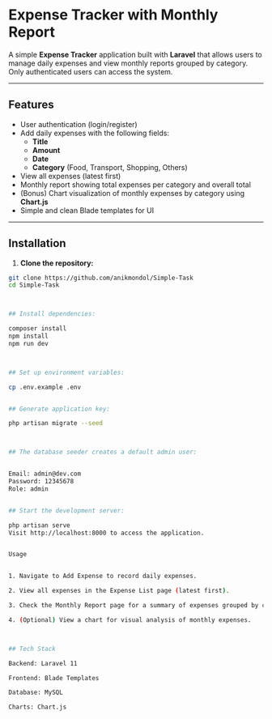 # Expense Tracker with Monthly Report

A simple **Expense Tracker** application built with **Laravel** that allows users to manage daily expenses and view monthly reports grouped by category. Only authenticated users can access the system.

---

## Features

- User authentication (login/register)
- Add daily expenses with the following fields:
  - **Title**
  - **Amount**
  - **Date**
  - **Category** (Food, Transport, Shopping, Others)
- View all expenses (latest first)
- Monthly report showing total expenses per category and overall total
- (Bonus) Chart visualization of monthly expenses by category using **Chart.js**
- Simple and clean Blade templates for UI

---

## Installation

1. **Clone the repository:**

```bash
git clone https://github.com/anikmondol/Simple-Task
cd Simple-Task



## Install dependencies:

composer install
npm install
npm run dev



## Set up environment variables:

cp .env.example .env


## Generate application key:

php artisan migrate --seed



## The database seeder creates a default admin user:


Email: admin@dev.com
Password: 12345678
Role: admin


## Start the development server:

php artisan serve
Visit http://localhost:8000 to access the application.


Usage


1. Navigate to Add Expense to record daily expenses.

2. View all expenses in the Expense List page (latest first).

3. Check the Monthly Report page for a summary of expenses grouped by category.

4. (Optional) View a chart for visual analysis of monthly expenses.



## Tech Stack

Backend: Laravel 11

Frontend: Blade Templates

Database: MySQL

Charts: Chart.js
